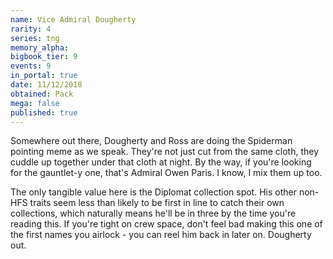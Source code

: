 ```yaml
---
name: Vice Admiral Dougherty
rarity: 4
series: tng
memory_alpha:
bigbook_tier: 9
events: 9
in_portal: true
date: 11/12/2018
obtained: Pack
mega: false
published: true
---
```


Somewhere out there, Dougherty and Ross are doing the Spiderman pointing meme as we speak. They're not just cut from the same cloth, they cuddle up together under that cloth at night. By the way, if you're looking for the gauntlet-y one, that's Admiral Owen Paris. I know, I mix them up too.

The only tangible value here is the Diplomat collection spot. His other non-HFS traits seem less than likely to be first in line to catch their own collections, which naturally means he'll be in three by the time you're reading this. If you're tight on crew space, don't feel bad making this one of the first names you airlock - you can reel him back in later on. Dougherty out.
